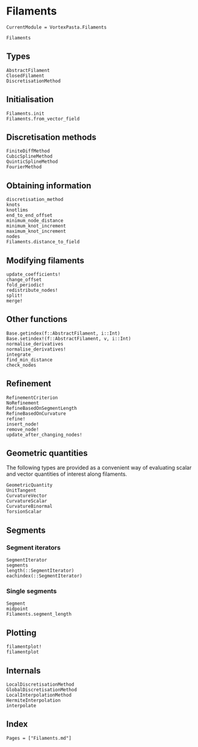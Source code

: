 # Filaments

```@meta
CurrentModule = VortexPasta.Filaments
```

```@docs
Filaments
```

## Types

```@docs
AbstractFilament
ClosedFilament
DiscretisationMethod
```

## Initialisation

```@docs
Filaments.init
Filaments.from_vector_field
```

## Discretisation methods

```@docs
FiniteDiffMethod
CubicSplineMethod
QuinticSplineMethod
FourierMethod
```

## Obtaining information

```@docs
discretisation_method
knots
knotlims
end_to_end_offset
minimum_node_distance
minimum_knot_increment
maximum_knot_increment
nodes
Filaments.distance_to_field
```

## Modifying filaments

```@docs
update_coefficients!
change_offset
fold_periodic!
redistribute_nodes!
split!
merge!
```

## Other functions

```@docs
Base.getindex(f::AbstractFilament, i::Int)
Base.setindex!(f::AbstractFilament, v, i::Int)
normalise_derivatives
normalise_derivatives!
integrate
find_min_distance
check_nodes
```

## Refinement

```@docs
RefinementCriterion
NoRefinement
RefineBasedOnSegmentLength
RefineBasedOnCurvature
refine!
insert_node!
remove_node!
update_after_changing_nodes!
```

## Geometric quantities

The following types are provided as a convenient way of evaluating scalar and
vector quantities of interest along filaments.

```@docs
GeometricQuantity
UnitTangent
CurvatureVector
CurvatureScalar
CurvatureBinormal
TorsionScalar
```

## Segments

### Segment iterators

```@docs
SegmentIterator
segments
length(::SegmentIterator)
eachindex(::SegmentIterator)
```

### Single segments

```@docs
Segment
midpoint
Filaments.segment_length
```

## Plotting

```@docs
filamentplot!
filamentplot
```

## Internals

```@docs
LocalDiscretisationMethod
GlobalDiscretisationMethod
LocalInterpolationMethod
HermiteInterpolation
interpolate
```

## Index

```@index
Pages = ["Filaments.md"]
```
